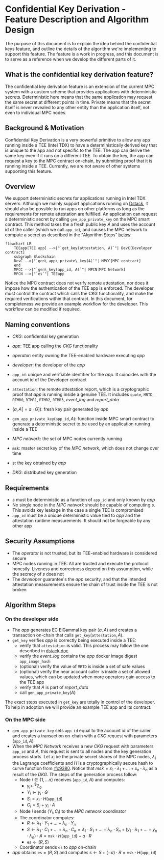 # Confidential Key Derivation - Feature Description and Algorithm Design

The purpose of this document is to explain the idea behind the confidential keys
feature, and outline the details of the algorithm we're implementing to support
this feature. The feature is a work in progress, and this document is to serve
as a reference when we develop the different parts of it.

## What is the confidential key derivation feature?

The confidential key derivation feature is an extension of the current MPC
system with a custom scheme that provides applications with
deterministic secrets. Deterministic here means that the same
application may request the same secret at different points in time. Private
means that the secret itself is never revealed to any other entity than the
application itself, not even to individual MPC nodes.

## Background & Motivation

Confidential Key Derivation is a very powerful primitive to allow any app
running inside a TEE (Intel TDX) to have a deterministically derived key that is
unique to the app and not specific to the TEE. The app can derive the same key
even if it runs on a different TEE. To obtain the key, the app can request a key
to the MPC contract on-chain, by submitting proof that it is running inside a
TEE. Currently, we are not aware of other systems supporting this feature.

## Overview

We support deterministic secrets for applications running in Intel TDX servers.
Although we mainly support applications running on
[Dstack](https://github.com/Dstack-TEE/dstack), it should also be possible to
run apps on other platforms as long as the requirements for remote attestation
are fulfilled. An application can request a deterministic secret by calling
$`\texttt{gen\_app\_private\_key}`$ on the MPC smart contract. This method takes
the a fresh public key $A$ and uses the account id of the caller (which we call $`\texttt{app\_id}`$), and causes the MPC network to compute a secret as described in
the "Algorithm Steps" [below](#algorithm-steps).

```mermaid
flowchart LR
    TEEapp[TEE app] -->|"`get_key(attestation, A)`"| DevC[Developer contract]
    subgraph Blockchain
    DevC -->|"`gen\_app\_private\_key(A)`"| MPCC[MPC contract]
    end
    MPCC -->|"`gen\_key(app_id, A)`"| MPCN[MPC Network]
    MPCN -->|"`es`"| TEEapp

```

Notice the MPC contract does not verify remote attestation, nor does it impose
how the authentication of the TEE app is enforced. The developer must control
the contract which calls the CKG functionality, and make the required
verifications within that contract. In this document, for completeness we
provide an example workflow for the developer. This workflow can be modified if
required.

## Naming conventions

- *CKG*: confidential key generation
- *app*: TEE app calling the *CKG* functionality
- *operator*: entity owning the TEE-enabled hardware executing *app*
- *developer*: the developer of the *app*
- $`\texttt{app\_id}`$: unique and verifiable identifier for the *app*. It coincides with the account id of the Developer contract
- $`\texttt{attestation}`$: the remote attestation report, which is a
cryptographic proof that *app* is running inside a genuine TEE. It includes
$\texttt{quote}$, $\texttt{MRTD}$, $\texttt{RTMR0}$, $\texttt{RTMR1}$,
$\texttt{RTMR2}$, $\texttt{RTMR3}$, *event_log* and *report_data*
- $`(a,A[=a \cdot G])`$: fresh key pair generated by *app*
- $`\texttt{gen\_app\_private\_key}(\texttt{app\_id}, A)`$: function inside MPC smart contract to generate a
  deterministic secret to be used by an application running inside a TEE

- *MPC network*: the set of MPC nodes currently running
- $`\texttt{msk}`$: master secret key of the *MPC network*, which does not
  change over time
- $`s`$: the key obtained by *app*
- *DKG*: distributed key generation

## Requirements

- $`s`$ must be deterministic as a function of $`\texttt{app\_id}`$ and only
  known by *app*
- No single node in the *MPC network* should be capable of computing $`s`$. This
avoids key leakage in the case a single TEE is compromised
- $`\texttt{app\_id}`$ must be a unique deterministic value tied to *app* and
the attestation runtime measurements. It should not be forgeable by any other
app

## Security Assumptions

- The *operator* is not trusted, but its TEE-enabled hardware is considered
  secure
- MPC nodes running in TEE: All are trusted and execute the protocol honestly.
Liveness and correctness depend on this assumption, while the secrecy of $`s`$
does not
- The *developer* guarantee's the *app* security, and that the intended
attestation measurements ensure the chain of trust inside the TEE is not broken

## Algorithm Steps

### On the developer side

- The *app* generates EC ElGammal key pair $`(a, A)`$ and creates a transaction
  on-chain that calls $`\texttt{get\_key}(\texttt{attestation},A)`$.
- $`\texttt{get\_key}`$ verifies *app* is correctly being executed inside a TEE:
  - verify that $`\texttt{attestation}`$ is valid. This process may follow the one described in [dstack
  doc](https://github.com/Dstack-TEE/dstack/blob/6b77340cf530b4532c5815039a74bb3a60302378/attestation.md)
  - verify the *event_log* contains the *app* docker image digest
    $`\texttt{app\_image\_hash}`$
  - (optional) verify the value of $`\texttt{MRTD}`$ is inside a set of safe
    values
  - (optional) verify the near account caller is inside a set of allowed values, which can be updated when more
  operators gain access to the TEE app
  - verify that $`A`$ is part of *report_data*
  - call $`\texttt{gen\_app\_private\_key}(A)`$

The exact steps executed in $`\texttt{get\_key}`$ are totally in control of the developer.
To help in adoption we will provide an example TEE app and its contract.

### On the MPC side

- $`\texttt{gen\_app\_private\_key}`$ sets $`\texttt{app\_id}`$ equal to the
  account id of the caller and creates a transaction on-chain with a *CKG*
  request with parameters $`(\texttt{app\_id},A)`$
- When the *MPC Network* receives a new *CKG* request with parameters
$`\texttt{app\_id}`$ and $`A`$, this request is sent to all nodes and the key
generation process starts. Let $`x_i`$ be the private secret shares of the MPC
nodes, $`λ_i`$ the Lagrange coefficients and $`H`$ is a cryptographically secure
hash to curve function from
[rfc9380](https://datatracker.ietf.org/doc/rfc9380/). Notice that $`msk = x_1
\cdot λ_1 + \ldots + x_n \cdot λ_n`$ as a result of the *DKG*. The steps of the
generation process follow:
  - Node $`i\in \{1, \ldots n\}`$ receives $`(\texttt{app\_id}, A)`$ and
    computes:
    - $`y_i  \gets^{\$} \mathbb{Z}_q`$
    - $`Y_i \gets y_i \cdot G`$
    - $`S_i = x_i \cdot H(\texttt{app\_id})`$
    - $`C_i =  S_i + y_i \cdot A`$
  - Node $`i`$ sends $`(Y_i, C_i)`$ to the *MPC network* coordinator
  - The coordinator computes:
    - $`R \gets λ_1 \cdot Y_1 + \ldots + λ_n \cdot Y_n`$
    - $`S \gets λ_1 \cdot C_1 + \ldots + λ_n \cdot C_n = λ_1 \cdot S_1 + \ldots +
    λ_n \cdot S_n + ({y_1 \cdot λ_1 + \ldots + y_n \cdot λ_n }) \cdot A =
    \texttt{msk} \cdot H(\texttt{app\_id}) + a \cdot R`$
    - $`\texttt{es} \gets (R, S) `$
  - Coordinator sends $`\texttt{es}`$ to *app* on-chain
- *app* obtains $`\texttt{es} = (R, S)`$ and computes $`s \gets S + (- a) \cdot
    R = \texttt{msk} \cdot H(\texttt{app\_id})`$